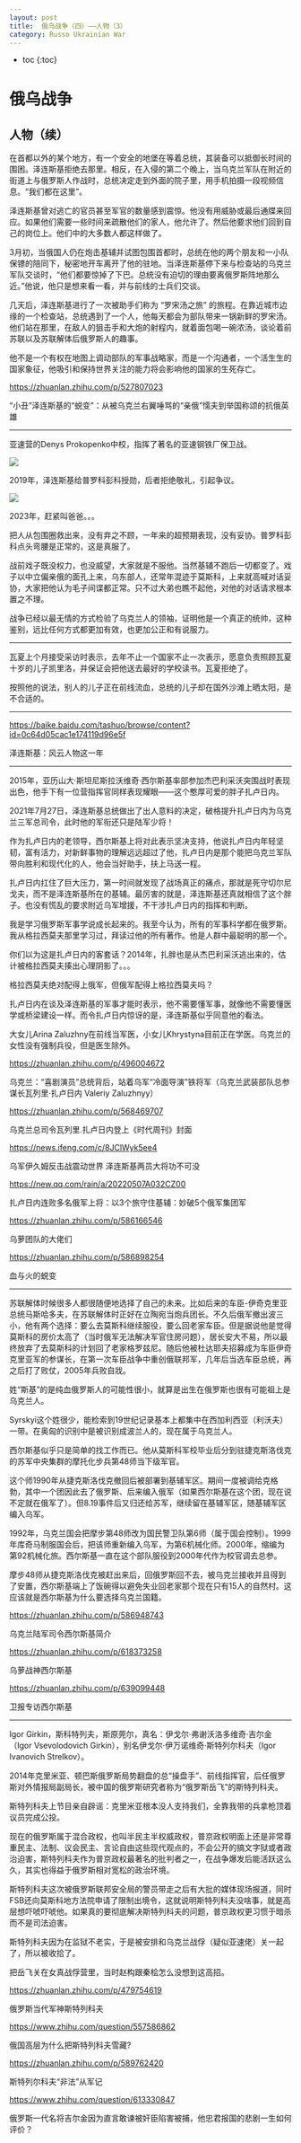 ```yaml
---
layout: post
title:  俄乌战争（四）——人物（3）
category: Russo Ukrainian War 
---
```


* toc
{:toc}

# 俄乌战争

## 人物（续）

在首都以外的某个地方，有一个安全的地堡在等着总统，其装备可以抵御长时间的围困。泽连斯基拒绝去那里。相反，在入侵的第二个晚上，当乌克兰军队在附近的街道上与俄罗斯人作战时，总统决定走到外面的院子里，用手机拍摄一段视频信息。“我们都在这里”。

泽连斯基曾对逃亡的官员甚至军官的数量感到震惊。他没有用威胁或最后通牒来回应。如果他们需要一些时间来疏散他们的家人，他允许了。然后他要求他们回到自己的岗位上。他们中的大多数人都这样做了。

3月初，当俄国人仍在炮击基辅并试图包围首都时，总统在他的两个朋友和一小队保镖的陪同下，秘密地开车离开了他的驻地。当泽连斯基停下来与检查站的乌克兰军队交谈时，“他们都要惊掉了下巴。总统没有迫切的理由要离俄罗斯阵地那么近。”他说，他只是想来看一看，并与前线的士兵们交谈。

几天后，泽连斯基进行了一次被助手们称为 “罗宋汤之旅” 的旅程。在靠近城市边缘的一个检查站，总统遇到了一个人，他每天都会为部队带来一锅新鲜的罗宋汤。他们站在那里，在敌人的狙击手和大炮的射程内，就着面包喝一碗浓汤，谈论着前苏联以及苏联解体后俄罗斯人的趣事。

他不是一个有权在地图上调动部队的军事战略家，而是一个沟通者，一个活生生的国家象征，他吸引和保持世界关注的能力将会影响他的国家的生死存亡。

https://zhuanlan.zhihu.com/p/527807023

“小丑”泽连斯基的“蜕变”：从被乌克兰右翼唾骂的“亲俄”懦夫到举国称颂的抗俄英雄

---

亚速营的Denys Prokopenko中校，指挥了著名的亚速钢铁厂保卫战。

![](/images/img5/Denys_Prokopenko.jpg)

2019年，泽连斯基给普罗科彭科授勋，后者拒绝敬礼，引起争议。

![](/images/img5/Denys_Prokopenko_2.jpg)

2023年，赶紧叫爸爸。。。

把人从包围圈救出来，没有弃之不顾，一年来的超预期表现，没有妥协。普罗科彭科点头弯腰是正常的，这是真服了。

战前戏子既没权力，也没威望，大家就是不服他。当然基辅不跑后一切都变了。戏子以中立偏亲俄的面孔上来，乌东部人，还常年混迹于莫斯科，上来就高喊对话妥协，大家把他认为毛子间谍都正常。只不过大弟也瞧不起他，对他的对话请求根本置之不理。

战争已经以最无情的方式检验了乌克兰人的领袖，证明他是一个真正的统帅，这种鉴别，远比任何方式都更加有效，也更加公正和有说服力。

---

瓦夏上个月接受采访时表示，去年不止一个国家不止一次表示，愿意负责照顾瓦夏十岁的儿子凯里洛，并保证会把他送去最好的学校读书。瓦夏拒绝了。

按照他的说法，别人的儿子正在前线流血，总统的儿子却在国外沙滩上晒太阳，是不合适的。

---

https://baike.baidu.com/tashuo/browse/content?id=0c64d05cac1e174119d96e5f

泽连斯基：风云人物这一年

---

2015年，亚历山大·斯坦尼斯拉沃维奇·西尔斯基率部参加杰巴利采沃突围战时表现出色，他手下有一位营指挥官同样表现耀眼——这个憨厚可爱的胖子扎卢日内。

2021年7月27日，泽连斯基总统做出了出人意料的决定，破格提升扎卢日内为乌克兰三军总司令，此时他的军衔还只是陆军少将！

作为扎卢日内的老领导，西尔斯基上将对此表示坚决支持，他说扎卢日内年轻坚韧，富有活力，对新鲜事物的理解远远超过了他，扎卢日内是那个能把乌克兰军队带向胜利和现代化的人，他会当好助手，扶上马送一程。

扎卢日内扛住了巨大压力，第一时间就发现了战场真正的痛点，那就是死守切尔尼戈夫，而不是泽连斯基所在的基辅。最厉害的就是，泽连斯基还真就相信了这个胖子。也没有慌乱的要求附近乌军增援，不干涉扎卢日内的指挥和判断。

我是学习俄罗斯军事学说成长起来的。我至今认为，所有的军事科学都在俄罗斯。我从格拉西莫夫那里学习过，拜读过他的所有著作。他是人群中最聪明的那一个。

你们以为这是扎卢日内的客套话？2014年，扎胖也是从杰巴利采沃逃出来的，估计被格拉西莫夫揍出心理阴影了。。。

格拉西莫夫绝对配得上俄军，但俄军配得上格拉西莫夫吗？

扎卢日内在谈及泽连斯基的军事才能时表示，他不需要懂军事，就像他不需要懂医学或桥梁建设一样。而令扎卢日内惊讶的是，泽连斯基似乎同意他的看法。

大女儿Arina Zaluzhny在前线当军医，小女儿Khrystyna目前正在学医。乌克兰的女性没有强制兵役，但是医生除外。

https://zhuanlan.zhihu.com/p/496004672

乌克兰：“喜剧演员”总统背后，站着乌军“冷面导演”铁将军（乌克兰武装部队总参谋长瓦列里·扎卢日内 Valeriy Zaluzhnyy）

https://zhuanlan.zhihu.com/p/568469707

乌克兰总司令瓦列里.扎卢日内登上《时代周刊》封面

https://news.ifeng.com/c/8JClWyk5ee4

乌军伊久姆反击战震动世界 泽连斯基两员大将功不可没

https://new.qq.com/rain/a/20220507A032CZ00

扎卢日内连败多名俄军上将：以3个旅守住基辅：妙破5个俄军集团军

https://zhuanlan.zhihu.com/p/586166546

乌萝团队的大佬们

https://zhuanlan.zhihu.com/p/586898254

血与火的蜕变

---

苏联解体时候很多人都很随便地选择了自己的未来。比如后来的车臣-伊奇克里亚总统马斯哈多夫，在苏联解体时正好在立陶宛当炮兵团长。不久后俄军撤出波三小，他有两个选择：要么去莫斯科继续服役，要么回老家车臣。但是据说他是觉得莫斯科的房价太高了（当时俄军无法解决军官住房问题），居长安大不易，所以最终放弃了去莫斯科的计划回了老家格罗兹尼。随后他被杜达耶夫招募成为车臣伊奇克里亚军的参谋长，在第一次车臣战争中重创俄联邦军，几年后当选车臣总统，再之后打了败仗，2005年兵败自戕。

姓“斯基”的是纯血俄罗斯人的可能性很小，就算是出生在俄罗斯也很有可能祖上是乌克兰人。

Syrskyi这个姓很少，能检索到19世纪记录基本上都集中在西加利西亚（利沃夫）一带。在奥匈的识别中是被识别成波兰人的，现在属于乌克兰人。

西尔斯基似乎只是简单的找工作而已。他从莫斯科军校毕业后分到驻捷克斯洛伐克的苏军中央集群的摩托化步兵第48师当下级军官。

这个师1990年从捷克斯洛伐克撤回后被部署到基辅军区。期间一度被调给克格勃，其中一个团因此去了俄罗斯、后来编入俄军（如果西尔斯基在这个团，现在说不定就在俄军了）。但8.19事件后又归还给苏军，继续留在基辅军区，随基辅军区编入乌军。

1992年，乌克兰国会把摩步第48师改为国民警卫队第6师（属于国会控制）。1999年库奇马制服国会后，把该师重新编入乌军，为第6机械化师。2000年，缩编为第92机械化旅。西尔斯基一直在这个部队服役到2000年代作为校官调去总参。

摩步48师从捷克斯洛伐克被赶出来后，回俄罗斯回不去，被乌克兰接收并且得到了安置，西尔斯基端上了饭碗得以避免失业回老家那个现在只有15人的自然村。这应该就是西尔斯基为什么要选择乌克兰国籍。

https://zhuanlan.zhihu.com/p/586948743

乌克兰陆军司令西尔斯基简介

https://zhuanlan.zhihu.com/p/618373258

乌萝战神西尔斯基

https://zhuanlan.zhihu.com/p/639099448

卫报专访西尔斯基

---

Igor Girkin，斯科特列夫，斯原莞尔，真名：伊戈尔·弗谢沃洛多维奇·吉尔金（Igor Vsevolodovich Girkin），别名伊戈尔·伊万诺维奇·斯特列尔科夫（Igor Ivanovich Strelkov）。

2014年克里米亚、顿巴斯俄罗斯局势翻盘的总“操盘手”、前线指挥官，后任俄罗斯对外情报局副局长，被中国的俄罗斯研究者称为“俄罗斯岳飞”的斯特列科夫。

斯特列科夫上节目亲自辟谣：克里米亚根本没人支持我们，全靠我带的兵拿枪顶着议员完成公投。

现在的俄罗斯属于混合政权，也叫半民主半权威政权，普京政权明面上还是非常尊重民主、法制、议会民主、言论自由这些现代观点的，不会公开的搞文字狱或者政治迫害，斯特列科夫作为普京政权最著名的批判者之一，在战争爆发后能活跃这么久，其实也得益于俄罗斯相对宽松的政治环境。

斯特列科夫这次被俄罗斯联邦安全局的警员带走之后有大批的媒体现场报道，同时FSB还向莫斯科地方法院申请了限制出境令，这就说明斯特列科夫没啥事，就是高层想吓唬吓唬他。如果真的要彻底解决斯特列科夫的问题，普京政权更习惯于暗杀而不是司法迫害。

斯特列科夫因为在监狱不老实，于是被安排和乌克兰战俘（疑似亚速佬）关一起了，所以被收拾了。

把岳飞关在女真战俘营里，当时赵构跟秦桧怎么没想到这高招。

https://zhuanlan.zhihu.com/p/479754619

俄罗斯当代军神斯特列科夫

https://www.zhihu.com/question/557586862

俄国高层为什么把斯特列科夫雪藏?

https://zhuanlan.zhihu.com/p/589762420

斯特列尔科夫“非法”从军记

https://www.zhihu.com/question/613330847

俄罗斯一代名将吉尔金因为直言敢谏被奸臣陷害被捕，他忠君报国的悲剧一生如何评价？
